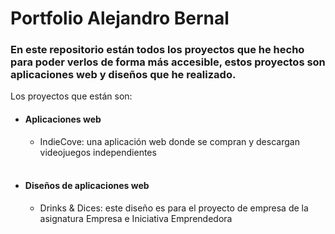 <h1>Portfolio Alejandro Bernal</h1>

<h3>En este repositorio están todos los proyectos que he hecho para poder verlos de forma más accesible, estos proyectos son aplicaciones web y diseños que he realizado.</h3>
<p>Los proyectos que están son:</p>
  <ul>
    <li><h4>Aplicaciones web</h4></li>
    <ul>
      <li>IndieCove: una aplicación web donde se compran y descargan videojuegos independientes</li>
    </ul>
    <br>
    <li><h4>Diseños de aplicaciones web</h4></li>
    <ul>
      <li>Drinks & Dices: este diseño es para el proyecto de empresa de la asignatura Empresa e Iniciativa Emprendedora</li>
    </ul>
  </ul>
